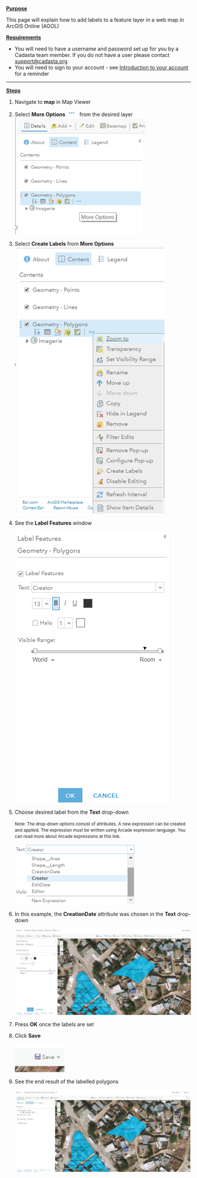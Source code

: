 <u>**Purpose**</u>

This page will explain how to add labels to a feature layer in a web map in ArcGIS Online (AGOL)

<u>**Requirements**</u>

* You will need to have a username and password set up for you by a Cadasta team member. If you do not have a user please contact support@cadasta.org
* You will need to sign to your account - see [Introduction to your account](intro_to_account/index.md) for a reminder

-----

<u>**Steps**</u>

1.	Navigate to **map** in Map Viewer

2.	Select **More Options** ![](imgs/image5.png) from the desired layer
![](imgs/image8.png)

3.	Select **Create Labels** from **More Options**
![](imgs/image6.png)

4.	See the **Label Features** window

    ![](imgs/image7.png)

5.	Choose desired label from the **Text** drop-down

    <small>Note: The drop-down options consist of attributes. A new expression can be created and applied. The expression must be written using Arcade expression language. You can read more about Arcade expressions at this link.</small>

    ![](imgs/image1.png)

6.	In this example, the **CreationDate** attribute was chosen in the **Text** drop-down

    ![](imgs/image3.png)

7.	Press **OK** once the labels are set

8.	Click **Save**

    ![](imgs/image2.png)

9.	See the end result of the labelled polygons

    ![](imgs/image4.png)

